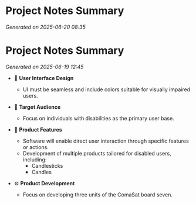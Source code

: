 # Project Notes Summary

*Generated on 2025-06-20 08:35*

# Project Notes Summary

*Generated on 2025-06-19 12:45*

- 🎨 **User Interface Design**
  - UI must be seamless and include colors suitable for visually impaired users.

- 👥 **Target Audience**
  - Focus on individuals with disabilities as the primary user base.

- 🚀 **Product Features**
  - Software will enable direct user interaction through specific features or actions.
  - Development of multiple products tailored for disabled users, including:
    - Candlesticks
    - Candles

- ⚙️ **Product Development**
  - Focus on developing three units of the ComaSat board seven.